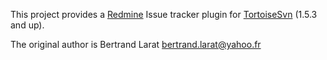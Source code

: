 This project provides a [Redmine](http://www.redmine.org/) Issue tracker plugin for [TortoiseSvn](http://tortoisesvn.tigris.org/) (1.5.3 and up).

The original author is Bertrand Larat <bertrand.larat@yahoo.fr>
